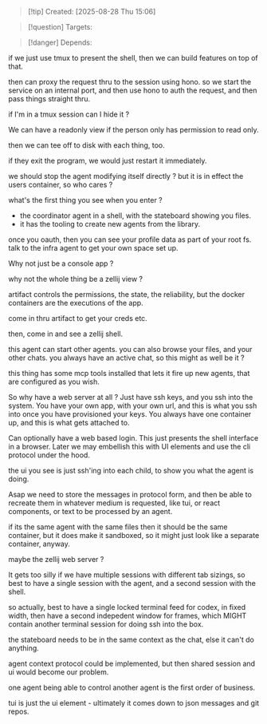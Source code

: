 
>[!tip] Created: [2025-08-28 Thu 15:06]

>[!question] Targets: 

>[!danger] Depends: 

if we just use tmux to present the shell, then we can build features on top of that.

then can proxy the request thru to the session using hono.
so we start the service on an internal port, and then use hono to auth the request, and then pass things straight thru.


if I'm in a tmux session can I hide it ?

We can have a readonly view if the person only has permission to read only.

then we can tee off to disk with each thing, too.

if they exit the program, we would just restart it immediately.

we should stop the agent modifying itself directly ? but it is in effect the users container, so who cares ?

what's the first thing you see when you enter ?
- the coordinator agent in a shell, with the stateboard showing you files.
- it has the tooling to create new agents from the library.


once you oauth, then you can see your profile data as part of your root fs.
talk to the infra agent to get your own space set up.

Why not just be a console app ?

why not the whole thing be a zellij view ?

artifact controls the permissions, the state, the reliability, but the docker containers are the executions of the app.

come in thru artifact to get your creds etc.

then, come in and see a zellij shell.

this agent can start other agents.
you can also browse your files, and your other chats.
you always have an active chat, so this might as well be it ?

this thing has some mcp tools installed that lets it fire up new agents, that are configured as you wish.

So why have a web server at all ?
Just have ssh keys, and you ssh into the system.
You have your own app, with your own url, and this is what you ssh into once you have provisioned your keys.  You always have one container up, and this is what gets attached to.

Can optionally have a web based login.  This just presents the shell interface in a browser.
Later we may embellish this with UI elements and use the cli protocol under the hood.

the ui you see is just ssh'ing into each child, to show you what the agent is doing.

Asap we need to store the messages in protocol form, and then be able to recreate them in whatever medium is requested, like tui, or react components, or text to be processed by an agent.

if its the same agent with the same files then it should be the same container, but it does make it sandboxed, so it might just look like a separate container, anyway.

maybe the zellij web server ?

It gets too silly if we have multiple sessions with different tab sizings, so best to have a single session with the agent, and a second session with the shell.

so actually, best to have a single locked terminal feed for codex, in fixed width, then have a second indepedent window for frames, which MIGHT contain another terminal session for doing ssh into the box.

the stateboard needs to be in the same context as the chat, else it can't do anything.

agent context protocol could be implemented, but then shared session and ui would become our problem.

one agent being able to control another agent is the first order of business.

tui is just the ui element - ultimately it comes down to json messages and git repos.